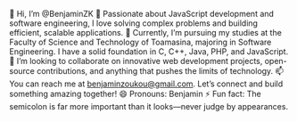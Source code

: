 👋 Hi, I’m @BenjaminZK
👀 Passionate about JavaScript development and software engineering, I love solving complex problems and building efficient, scalable applications.
🌱 Currently, I’m pursuing my studies at the Faculty of Science and Technology of Toamasina, majoring in Software Engineering. 
I have a solid foundation in C, C++, Java, PHP, and JavaScript.
💞️ I’m looking to collaborate on innovative web development projects, open-source contributions, and anything that pushes the limits of technology.
📫 You can reach me at benjaminzoukou@gmail.com. Let’s connect and build something amazing together!
😄 Pronouns: Benjamin
⚡ Fun fact: The semicolon is far more important than it looks—never judge by appearances.

<!---
BenjaminZK/BenjaminZK is a ✨ special ✨ repository because its `README.md` (this file) appears on your GitHub profile.
You can click the Preview link to take a look at your changes.
--->

